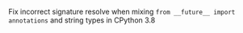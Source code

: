 Fix incorrect signature resolve when mixing `from __future__ import annotations` and string types in CPython 3.8
